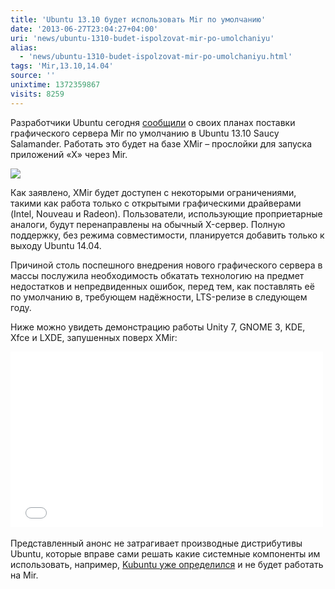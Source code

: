 ```yaml
---
title: 'Ubuntu 13.10 будет использовать Mir по умолчанию'
date: '2013-06-27T23:04:27+04:00'
uri: 'news/ubuntu-1310-budet-ispolzovat-mir-po-umolchaniyu'
alias: 
  - 'news/ubuntu-1310-budet-ispolzovat-mir-po-umolchaniyu.html'
tags: 'Mir,13.10,14.04'
source: ''
unixtime: 1372359867
visits: 8259
---
```

Разработчики Ubuntu сегодня [сообщили](http://fridge.ubuntu.com/2013/06/27/mir-plans-in-13-10/) о своих планах поставки графического сервера Mir по умолчанию в Ubuntu 13.10 Saucy Salamander. Работать это будет на базе XMir – прослойки для запуска приложений «X» через Mir.

[![](img/2013/06/27/23-00/xmir-9154382922-o.jpg)](img/2013/06/27/23-00/xmir-9154382922-o.jpg)

Как заявлено, XMir будет доступен с некоторыми ограничениями, такими как работа только с открытыми графическими драйверами (Intel, Nouveau и Radeon). Пользователи, использующие проприетарные аналоги, будут перенаправлены на обычный X-сервер. Полную поддержку, без режима совместимости, планируется добавить только к выходу Ubuntu 14.04.

Причиной столь поспешного внедрения нового графического сервера в массы послужила необходимость обкатать технологию на предмет недостатков и непредвиденных ошибок, перед тем, как поставлять её по умолчанию в, требующем надёжности, LTS-релизе в следующем году.

Ниже можно увидеть демонстрацию работы Unity 7, GNOME 3, KDE, Xfce и LXDE, запушенных поверх XMir:

<iframe src="//www.youtube.com/embed/8h0m-ZjPxe8" frameborder="0" width="500" height="281"></iframe> 

Представленный анонс не затрагивает производные дистрибутивы Ubuntu, которые вправе сами решать какие системные компоненты им использовать, например, [Kubuntu уже определился](news/kubuntu-ne-budet-podderzhivat-mir-po-umolchaniyu) и не будет работать на Mir.
